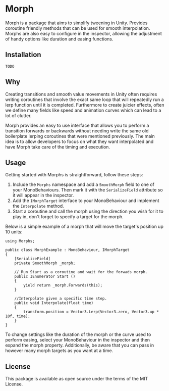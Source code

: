 # Morph

Morph is a package that aims to simplify tweening in Unity. Provides coroutine friendly methods that can be used for smooth interpolation. Morphs are also easy to configure in the inspector, allowing the adjustment of handy options like duration and easing functions.

## Installation

`TODO`

## Why

Creating transitions and smooth value movements in Unity often requires writing coroutines that involve the exact same loop that will repeatedly run a lerp function until it is completed.
Furthermore to create juicier effects, often we define many fields like speed and animation curves which can lead to a lot of clutter.

Morph provides an easy to use interface that allows you to perform a transition forwards or backwards without needing write the same old boilerplate lerping coroutines that were mentioned previously.
The main idea is to allow developers to focus on what they want interpolated and have Morph take care of the timing and execution.

## Usage

Getting started with Morphs is straightforward, follow these steps:

1.	Include the `Morphs` namespace and add a `SmoothMorph` field to one of your MonoBehaviours. Then mark it with the `SerializeField` attribute so it will appear in the inspector.
2.	Add the `IMorphTarget` interface to your MonoBehaviour and implement the `Interpolate` method.
3.	Start a coroutine and call the morph using the direction you wish for it to play in, don't forget to specify a target for the morph.

Below is a simple example of a morph that will move the target's position up 10 units:

```
using Morphs;

public class MorphExample : MonoBehaviour, IMorphTarget 
{
	[SerializeField]
	private SmoothMorph _morph;

	// Run Start as a coroutine and wait for the forwads morph.
	public IEnumerator Start () 
	{
		yield return _morph.Forwards(this);
	}

	//Interpolate given a specific time step.
	public void Interpolate(float time) 
	{
		transform.position = Vector3.Lerp(Vector3.zero, Vector3.up * 10f, time);
	}
}
```
To change settings like the duration of the morph or the curve used to perform easing, select your MonoBehaviour in the inspector and then expand the morph property. 
Additionally, be aware that you can pass in however many morph targets as you want at a time.

## License

This package is available as open source under the terms of the MIT License.